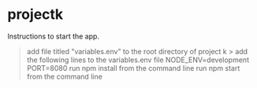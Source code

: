 # projectk
Instructions to start the app. 
  > add file titled "variables.env" to the root directory of project k
    > add the following lines to the variables.env file
      NODE_ENV=development
      PORT=8080
  > run npm install from the command line
  > run npm start from the command line
